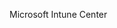 <Token xmlns:xlink="http://www.w3.org/1999/xlink">Microsoft Intune Center</Token>

<!--HONumber=Jul16_HO3-->


